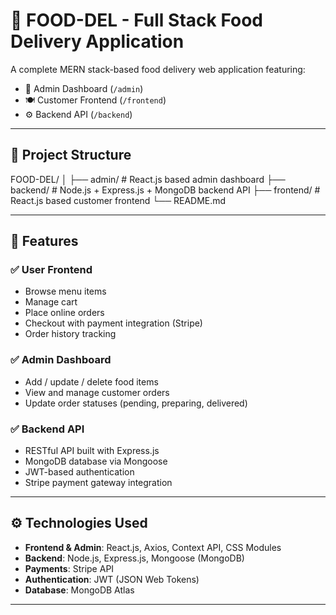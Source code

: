 # 🍔 FOOD-DEL - Full Stack Food Delivery Application

A complete MERN stack-based food delivery web application featuring:
- 🔐 Admin Dashboard (`/admin`)
- 🍽️ Customer Frontend (`/frontend`)
- ⚙️ Backend API (`/backend`)

---

## 📂 Project Structure

FOOD-DEL/
│
├── admin/ # React.js based admin dashboard
├── backend/ # Node.js + Express.js + MongoDB backend API
├── frontend/ # React.js based customer frontend
└── README.md


---

## 🚀 Features

### ✅ User Frontend
- Browse menu items
- Manage cart
- Place online orders
- Checkout with payment integration (Stripe)
- Order history tracking

### ✅ Admin Dashboard
- Add / update / delete food items
- View and manage customer orders
- Update order statuses (pending, preparing, delivered)

### ✅ Backend API
- RESTful API built with Express.js
- MongoDB database via Mongoose
- JWT-based authentication
- Stripe payment gateway integration

---

## ⚙️ Technologies Used

- **Frontend & Admin**: React.js, Axios, Context API, CSS Modules
- **Backend**: Node.js, Express.js, Mongoose (MongoDB)
- **Payments**: Stripe API
- **Authentication**: JWT (JSON Web Tokens)
- **Database**: MongoDB Atlas

---


